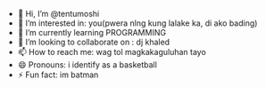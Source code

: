 - 👋 Hi, I’m @tentumoshi
- 👀 I’m interested in: you(pwera nlng kung lalake ka, di ako bading)
- 🌱 I’m currently learning PROGRAMMING
- 💞️ I’m looking to collaborate on : dj khaled
- 📫 How to reach me: wag tol magkakaguluhan tayo
- 😄 Pronouns: i identify as a basketball
- ⚡ Fun fact: im batman
<!---
tentumoshi/tentumoshi is a ✨ special ✨ repository because its `README.md` (this file) appears on your GitHub profile.
You can click the Preview link to take a look at your changes.
--->
